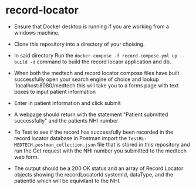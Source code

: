 # record-locator

* Ensure that Docker desktop is running if you are working from a windows machine.
* Clone this repository into a directory of your choising.
* In said directory Run the `docker-compose -f record-compose.yml up --build -d` command to build the record locaor application and db.
* When both the medtech and record locator compose files have built successfully open your search engine of choice and lookup `localhost:8080/medtech this will take you to a forms page with text boxes to input patient information 
* Enter in patient information and click submit 
* A webpage should return with the statement "Patient submitted successfully" and the patients NHI number

* To Test to see if the record has successfully been recorded in the record locator database in Postman import the `TestRL-MEDTECH.postman_collection.json` file that is stored in this repository and run the Get request with the NHI number you submitted to the medtech web form.
* The output should be a 200 OK status and an array of Record Locator objects showing the recordLocatorId systemId, dataType, and the patientId which will be equivilant to the NHI.